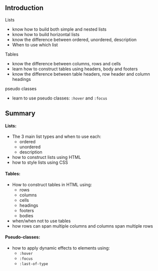 ## Introduction

Lists

- know how to build both simple and nested lists
-  know how to build horizontal lists
-  know the difference between ordered, unordered, description
-  When to use which list

Tables

-  know the difference between columns, rows and cells
-  learn how to construct tables using headers, body and footers
-  know the difference between table headers, row header and column headings

pseudo classes

- learn to use pseudo classes: `:hover` and `:focus`

## Summary

#### Lists:

- The 3 main list types and when to use each:
  - ordered
  - unordered
  - description
- how to construct lists using HTML
- how to style lists using CSS

#### Tables:

- How to construct tables in HTML using:
  - rows
  - columns
  - cells
  - headings
  - footers
  - bodies
- when/when not to use tables
- how rows can span multiple columns and columns span multiple rows

#### Pseudo-classes:

- how to apply dynamic effects to elements using:
  - `:hover`
  - `:focus`
  - `:last-of-type`